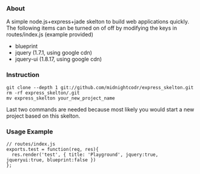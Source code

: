 ### About
A simple node.js+express+jade skelton to build web applications quickly. The following items can be turned on of off by modifying the keys in routes/index.js (example provided)

* blueprint
* jquery (1.7.1, using google cdn)
* jquery-ui (1.8.17, using google cdn)



### Instruction
	git clone --depth 1 git://github.com/midnightcodr/express_skelton.git
	rm -rf express_skelton/.git
	mv express_skelton your_new_project_name	
Last two commands are needed because most likely you would start a new project based on this skelton.

### Usage Example
	// routes/index.js
	exports.test = function(req, res){
	  res.render('test', { title: 'Playground', jquery:true, jqueryui:true, blueprint:false })
	};
